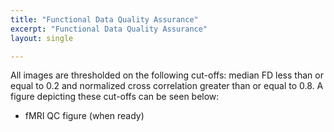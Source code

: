 ```yaml
---
title: "Functional Data Quality Assurance"
excerpt: "Functional Data Quality Assurance"
layout: single

---
```

All images are thresholded on the following cut-offs:
median FD less than or equal to 0.2 and normalized cross correlation greater than or equal to 0.8.
A figure depicting these cut-offs can be seen below:

- fMRI QC figure (when ready)
